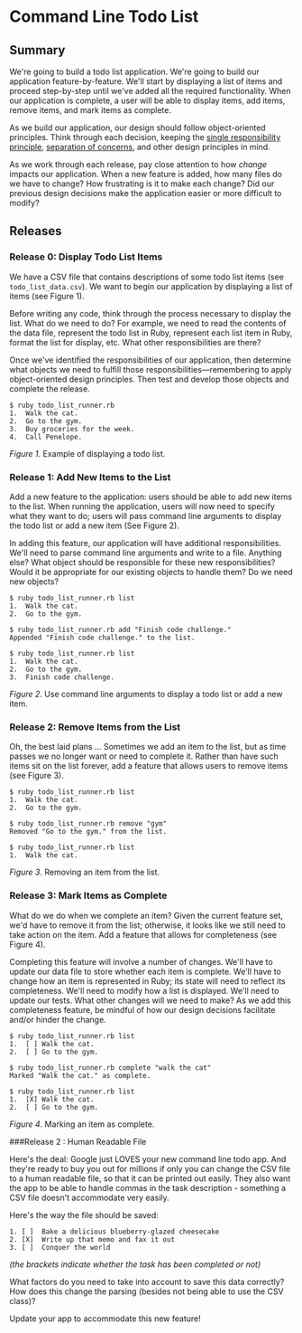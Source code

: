 # Command Line Todo List

## Summary
We're going to build a todo list application.  We're going to build our application feature-by-feature.  We'll start by displaying a list of items and proceed step-by-step until we've added all the required functionality. When our application is complete, a user will be able to display items, add items, remove items, and mark items as complete.

As we build our application, our design should follow object-oriented principles.  Think through each decision, keeping the [single responsibility principle][wikipedia srp], [separation of concerns][wikipedia soc], and other design principles in mind.

As we work through each release, pay close attention to how *change* impacts our application.  When a new feature is added, how many files do we have to change?  How frustrating is it to make each change?  Did our previous design decisions make the application easier or more difficult to modify?


## Releases
### Release 0: Display Todo List Items
We have a CSV file that contains descriptions of some todo list items (see `todo_list_data.csv`).  We want to begin our application by displaying a list of items (see Figure 1).

Before writing any code, think through the process necessary to display the list.  What do we need to do?  For example, we need to read the contents of the data file, represent the todo list in Ruby, represent each list item in Ruby, format the list for display, etc.  What other responsibilities are there?

Once we've identified the responsibilities of our application, then determine what objects we need to fulfill those responsibilities—remembering to apply object-oriented design principles.  Then test and develop those objects and complete the release.

```
$ ruby todo_list_runner.rb
1.  Walk the cat.
2.  Go to the gym.
3.  Buy groceries for the week.
4.  Call Penelope.
```
*Figure 1*.  Example of displaying a todo list.


### Release 1: Add New Items to the List
Add a new feature to the application:  users should be able to add new items to the list.  When running the application, users will now need to specify what they want to do; users will pass command line arguments to  display the todo list or add a new item (See Figure 2).

In adding this feature, our application will have additional responsibilities.  We'll need to parse command line arguments and write to a file.  Anything else?  What object should be responsible for these new responsibilities?  Would it be appropriate for our existing objects to handle them?  Do we need new objects?

```
$ ruby todo_list_runner.rb list
1.  Walk the cat.
2.  Go to the gym.

$ ruby todo_list_runner.rb add "Finish code challenge."
Appended "Finish code challenge." to the list.

$ ruby todo_list_runner.rb list
1.  Walk the cat.
2.  Go to the gym.
3.  Finish code challenge.
```
*Figure 2*.  Use command line arguments to display a todo list or add a new item.


### Release 2: Remove Items from the List 
Oh, the best laid plans ... Sometimes we add an item to the list, but as time passes we no longer want or need to complete it.  Rather than have such items sit on the list forever, add a feature that allows users to remove items (see Figure 3). 


```
$ ruby todo_list_runner.rb list
1.  Walk the cat.
2.  Go to the gym.

$ ruby todo_list_runner.rb remove "gym"
Removed "Go to the gym." from the list.

$ ruby todo_list_runner.rb list
1.  Walk the cat.
```
*Figure 3*.  Removing an item from the list.


### Release 3: Mark Items as Complete
What do we do when we complete an item?  Given the current feature set, we'd have to remove it from the list; otherwise, it looks like we still need to take action on the item.  Add a feature that allows for completeness (see Figure 4).

Completing this feature will involve a number of changes.  We'll have to update our data file to store whether each item is complete.  We'll have to change how an item is represented in Ruby; its state will need to reflect its completeness.  We'll need to modify how a list is displayed.  We'll need to update our tests.  What other changes will we need to make?  As we add this completeness feature, be mindful of how our design decisions facilitate and/or hinder the change.


```
$ ruby todo_list_runner.rb list
1.  [ ] Walk the cat.
2.  [ ] Go to the gym.

$ ruby todo_list_runner.rb complete "walk the cat"
Marked "Walk the cat." as complete.

$ ruby todo_list_runner.rb list
1.  [X] Walk the cat.
2.  [ ] Go to the gym.
```
*Figure 4*.  Marking an item as complete.




###Release 2 : Human Readable File

Here's the deal:  Google just LOVES your new command line todo app.  And they're ready to buy you out for millions if only you can change the CSV file to a human readable file, so that it can be printed out easily.  They also want the app to be able to handle commas in the task description - something a CSV file doesn't accommodate very easily.

Here's the way the file should be saved:

```text
1. [ ]  Bake a delicious blueberry-glazed cheesecake
2. [X]  Write up that memo and fax it out
3. [ ]  Conquer the world
```

*(the brackets indicate whether the task has been completed or not)*

What factors do you need to take into account to save this data correctly?  How does this change the parsing (besides not being able to use the CSV class)?

Update your app to accommodate this new feature!


[wikipedia soc]: http://en.wikipedia.org/wiki/Separation_of_concerns
[wikipedia srp]: http://en.wikipedia.org/wiki/Single_responsibility_principle


